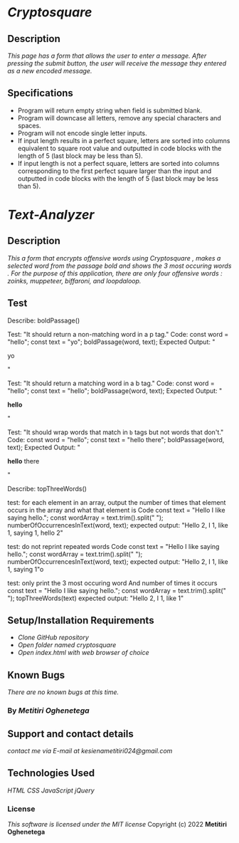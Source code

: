 # _Cryptosquare_

## Description

_This page has a form that allows the user to enter a message. After pressing the submit button, the user will receive  the message they entered as a new encoded message._

## Specifications

* Program will return empty string when field is submitted blank.
* Program will downcase all letters, remove any special characters and spaces.
* Program will not encode single letter inputs.
* If input length results in a perfect square, letters are sorted into columns equivalent to square root value and outputted in code blocks with the length of 5 (last block may be less than 5).
* If input length is not a perfect square, letters are sorted into columns corresponding to the first perfect square larger than the input and outputted in code blocks with the length of 5 (last block may be less than 5).

# _Text-Analyzer_

## Description

_This a form that encrypts offensive words using Cryptosquare , makes a selected word from the passage bold  and shows the 3 most occuring words . For the purpose of this application, there are only four offensive words : zoinks, muppeteer, biffaroni, and loopdaloop._

## Test
Describe: boldPassage()

Test: "It should return a non-matching word in a p tag."
Code:
const word = "hello";
const text = "yo";
boldPassage(word, text);
Expected Output: "<p>yo</p>"

Test: "It should return a matching word in a b tag."
Code:
const word = "hello";
const text = "hello";
boldPassage(word, text);
Expected Output: "<p><b>hello</b></p>"

Test: "It should wrap words that match in `b` tags but not words that don't."
Code:
const word = "hello";
const text = "hello there";
boldPassage(word, text);
Expected Output: "<p><b>hello</b> there</p>"


Describe: topThreeWords()

test: for each element in an array, output the number of times that element occurs in the array and what that element is
Code
const text = "Hello I like saying hello.";
const wordArray = text.trim().split(" ");
numberOfOccurrencesInText(word, text);
expected output: "Hello 2, I 1, like 1, saying 1, hello 2"

test: do not reprint repeated words
Code
const text = "Hello I like saying hello.";
const wordArray = text.trim().split(" ");
numberOfOccurrencesInText(word, text);
expected output: "Hello 2, I 1, like 1, saying 1"o

test: only print the 3 most occuring word And number of times it occurs
const text = "Hello I like saying hello.";
const wordArray = text.trim().split(" ");
topThreeWords(text)
expected output: "Hello 2, I 1, like 1"

## Setup/Installation Requirements

* _Clone GitHub repository_
* _Open folder named cryptosquare_
* _Open index.html with web browser of choice_
 
## Known Bugs

_There are no known bugs at this time._

### By _**Metitiri Oghenetega**_

## Support and contact details

_contact me via E-mail at kesienametitiri024@gmail.com_

## Technologies Used

_HTML CSS JavaScript jQuery_

### License

*This software is licensed under the MIT license*
 Copyright (c) 2022 **Metitiri Oghenetega**
